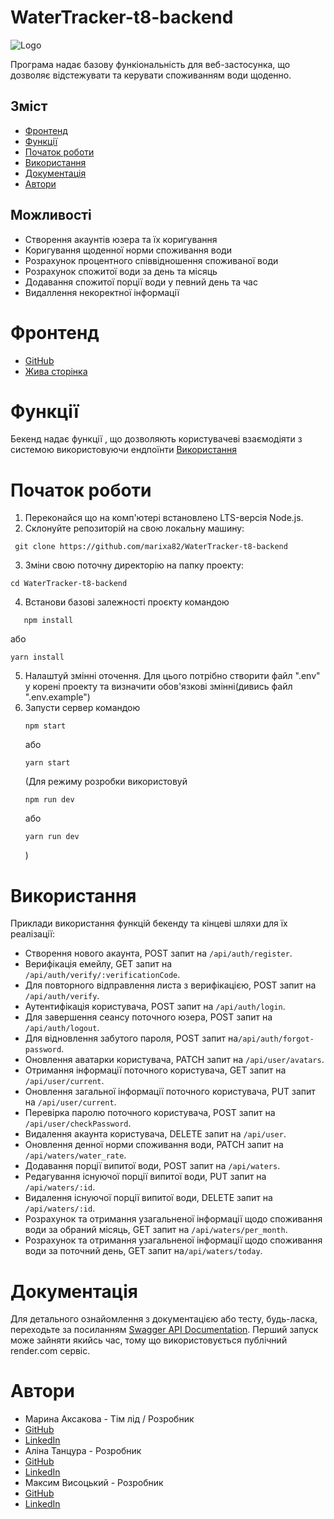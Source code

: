 # WaterTracker-t8-backend

<img src="https://res.cloudinary.com/dwlu2h8dv/image/upload/w_102,h_48/v1712760548/avatars/6612a0f9302b9dafa54121ca_Logo.png.png" alt="Logo">

Програма надає базову функіональність для веб-застосунка, що дозволяє відстежувати та керувати споживанням води щоденно.

## Зміст

- [Фронтенд](#фронтенд)
- [Функції](#функції)
- [Початок роботи](#початок-роботи)
- [Використання](#використання)
- [Документація](#документація)
- [Автори](#автори)

## Можливості

- Створення акаунтів юзера та їх коригування
- Коригування щоденної норми споживання води
- Розрахунок процентного співвідношення споживаної води
- Розрахунок спожитої води за день та місяць
- Додавання спожитої порції води у певний день та час
- Видаллення некоректної інформації

# Фронтенд

- [GitHub](https://github.com/Stee1Lemon/water-tracker)
- [Жива сторінка](https://stee1lemon.github.io/water-tracker/welcome)

# Функції

Бекенд надає функції , що дозволяють користувачеві взаємодіяти з системою використовуючи ендпоїнти [Використання](#використання)

# Початок роботи

1. Переконайся що на комп'ютері встановлено LTS-версія Node.js.
2. Склонуйте репозиторій на свою локальну машину:

```
 git clone https://github.com/marixa82/WaterTracker-t8-backend
```

3. Зміни свою поточну директорію на папку проекту:

```
cd WaterTracker-t8-backend
```

4. Встанови базові залежності проєкту командою

```
   npm install
```

aбо

```
yarn install
```

5. Налаштуй змінні оточення. Для цього потрібно створити файл ".env" у корені проекту та визначити обов'язкові змінні(дивись файл ".env.example")
6. Запусти сервер командою
   ```
   npm start
   ```
   або
   ```
   yarn start
   ```
   (Для режиму розробки використовуй
   ```
   npm run dev
   ```
   або
   ```
   yarn run dev
   ```
   )

# Використання

Приклади використання функцій бекенду та кінцеві шляхи для їх реалізації:

- Створення нового акаунта, POST запит на `/api/auth/register`.
- Верифікація емейлу, GET запит на `/api/auth/verify/:verificationCode`.
- Для повторного відправлення листа з верифікацією, POST запит на `/api/auth/verify`.
- Аутентифікація користувача, POST запит на `/api/auth/login`.
- Для завершення сеансу поточного юзера, POST запит на `/api/auth/logout`.
- Для відновлення забутого пароля, POST запит на`/api/auth/forgot-password`.
- Оновлення аватарки користувача, PATCH запит на `/api/user/avatars`.
- Отримання інформації поточного користувача, GET запит на `/api/user/current`.
- Оновлення загальної інформації поточного користувача, PUT запит на `/api/user/current`.
- Перевірка паролю поточного користувача, POST запит на `/api/user/checkPassword`.
- Видалення акаунта користувача, DELETE запит на `/api/user`.
- Оновлення денної норми споживання води, PATCH запит на `/api/waters/water_rate`.
- Додавання порції випитої води, POST запит на `/api/waters`.
- Редагування існуючої порції випитої води, PUT запит на `/api/waters/:id`.
- Видалення існуючої порції випитої води, DELETE запит на `/api/waters/:id`.
- Розрахунок та отримання узагальненої інформації щодо споживання води за обраний місяць, GET запит на `/api/waters/per_month`.
- Розрахунок та отримання узагальненої інформації щодо споживання води за поточний день, GET запит на`/api/waters/today`.

# Документація

Для детального ознайомлення з документацією або тесту, будь-ласка, переходьте за посиланням [Swagger API Documentation](https://watertracker-t8-backend.onrender.com/api-docs/#/).
Перший запуск може зайняти якийсь час, тому що використовується публічний render.com сервіс.

# Автори

- Марина Аксакова - Тім лід / Розробник
- [GitHub](https://github.com/Marixa82)
- [LinkedIn](https://www.linkedin.com/in/maryna-aksakova-3a0b9623b/)
- Аліна Танцура - Розробник
- [GitHub](https://github.com/AlinaTantsura)
- [LinkedIn](https://www.linkedin.com/in/alina-tantsura/)
- Максим Висоцький - Розробник
- [GitHub](https://github.com/Needlife1)
- [LinkedIn](https://www.linkedin.com/in/maxim-vysotsky-74a570274/)

```

```
